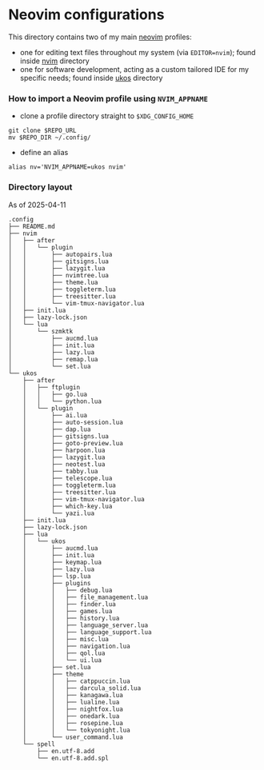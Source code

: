 # Neovim configurations

This directory contains two of my main [neovim](https://neovim.io/) profiles:
  - one for editing text files throughout my system (via `EDITOR=nvim`); found inside [nvim](nvim) directory
  - one for software development, acting as a custom tailored IDE for my specific needs; found inside [ukos](ukos) directory


### How to import a Neovim profile using `NVIM_APPNAME`

- clone a profile directory straight to `$XDG_CONFIG_HOME`
```
git clone $REPO_URL
mv $REPO_DIR ~/.config/
```

- define an alias
```
alias nv='NVIM_APPNAME=ukos nvim'
```


### Directory layout

As of 2025-04-11

```
.config
├── README.md
├── nvim
│   ├── after
│   │   └── plugin
│   │       ├── autopairs.lua
│   │       ├── gitsigns.lua
│   │       ├── lazygit.lua
│   │       ├── nvimtree.lua
│   │       ├── theme.lua
│   │       ├── toggleterm.lua
│   │       ├── treesitter.lua
│   │       └── vim-tmux-navigator.lua
│   ├── init.lua
│   ├── lazy-lock.json
│   └── lua
│       └── szmktk
│           ├── aucmd.lua
│           ├── init.lua
│           ├── lazy.lua
│           ├── remap.lua
│           └── set.lua
└── ukos
    ├── after
    │   ├── ftplugin
    │   │   ├── go.lua
    │   │   └── python.lua
    │   └── plugin
    │       ├── ai.lua
    │       ├── auto-session.lua
    │       ├── dap.lua
    │       ├── gitsigns.lua
    │       ├── goto-preview.lua
    │       ├── harpoon.lua
    │       ├── lazygit.lua
    │       ├── neotest.lua
    │       ├── tabby.lua
    │       ├── telescope.lua
    │       ├── toggleterm.lua
    │       ├── treesitter.lua
    │       ├── vim-tmux-navigator.lua
    │       ├── which-key.lua
    │       └── yazi.lua
    ├── init.lua
    ├── lazy-lock.json
    ├── lua
    │   └── ukos
    │       ├── aucmd.lua
    │       ├── init.lua
    │       ├── keymap.lua
    │       ├── lazy.lua
    │       ├── lsp.lua
    │       ├── plugins
    │       │   ├── debug.lua
    │       │   ├── file_management.lua
    │       │   ├── finder.lua
    │       │   ├── games.lua
    │       │   ├── history.lua
    │       │   ├── language_server.lua
    │       │   ├── language_support.lua
    │       │   ├── misc.lua
    │       │   ├── navigation.lua
    │       │   ├── qol.lua
    │       │   └── ui.lua
    │       ├── set.lua
    │       ├── theme
    │       │   ├── catppuccin.lua
    │       │   ├── darcula_solid.lua
    │       │   ├── kanagawa.lua
    │       │   ├── lualine.lua
    │       │   ├── nightfox.lua
    │       │   ├── onedark.lua
    │       │   ├── rosepine.lua
    │       │   └── tokyonight.lua
    │       └── user_command.lua
    └── spell
        ├── en.utf-8.add
        └── en.utf-8.add.spl

```
